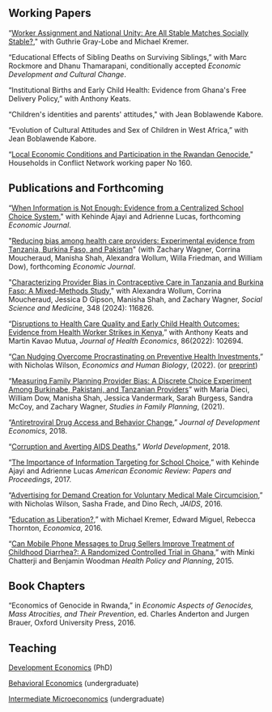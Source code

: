 ## Working Papers

“[Worker Assignment and National Unity: Are All Stable Matches Socially Stable?](https://www.worldbank.org/en/programs/sief-trust-fund/brief/kenya-building-state-capacity-and-national-unity-with-market-design-the-problem-of-volunteer-assignment-in-kenya)," with Guthrie Gray-Lobe and Michael Kremer.

“Educational Effects of Sibling Deaths on Surviving Siblings,” with Marc Rockmore and Dhanu Thamarapani, conditionally accepted *Economic Development and Cultural Change*.

“Institutional Births and Early Child Health: Evidence from Ghana's Free Delivery Policy,” with Anthony Keats.

“Children's identities and parents' attitudes," with Jean Boblawende Kabore. 

“Evolution of Cultural Attitudes and Sex of Children in West Africa,” with Jean Boblawende Kabore.

“[Local Economic Conditions and Participation in the Rwandan Genocide](https://hicn.org/wp-content/uploads/2012/06/HiCN-WP-160.pdf)," Households in Conflict Network working paper No 160.


## Publications and Forthcoming

“[When Information is Not Enough: Evidence from a Centralized School Choice System](https://www.nber.org/papers/w27887)," with Kehinde Ajayi and Adrienne Lucas, forthcoming *Economic Journal*.

"[Reducing bias among health care providers: Experimental evidence from Tanzania, Burkina Faso, and Pakistan](https://www.nber.org/papers/w31269)" (with Zachary Wagner, Corrina Moucheraud, Manisha Shah, Alexandra Wollum, Willa Friedman, and William Dow), forthcoming *Economic Journal*.

"[Characterizing Provider Bias in Contraceptive Care in Tanzania and Burkina Faso: A Mixed-Methods Study](https://pubmed.ncbi.nlm.nih.gov/38581812/)," with Alexandra Wollum, Corrina Moucheraud, Jessica D Gipson, Manisha Shah, and Zachary Wagner, *Social Science and Medicine*, 348 (2024): 116826.

“[Disruptions to Health Care Quality and Early Child Health Outcomes: Evidence from Health Worker Strikes in Kenya](/files/strikes.pdf),” with Anthony Keats and Martin Kavao Mutua, *Journal of Health Economics*, 86(2022): 102694.

“[Can Nudging Overcome Procrastinating on Preventive Health Investments](https://www.sciencedirect.com/science/article/pii/S1570677X21000642?utm_content=buffercacf1),” with Nicholas Wilson, *Economics and Human Biology*, (2022). (or [preprint](/files/advertisingvmmc_preprint.pdf))

“[Measuring Family Planning Provider Bias: A Discrete Choice Experiment Among Burkinabe, Pakistani, and Tanzanian Providers](https://pubmed.ncbi.nlm.nih.gov/34472623/)” with Maria Dieci, William Dow, Manisha Shah, Jessica Vandermark, Sarah Burgess, Sandra McCoy, and Zachary Wagner, *Studies in Family Planning*, (2021). 

“[Antiretroviral Drug Access and Behavior Change](/files/arv.pdf),” *Journal of Development Economics*, 2018.

“[Corruption and Averting AIDS Deaths](/files/corrup.pdf),” *World Development*, 2018.

“[The Importance of Information Targeting for School Choice](/files/guiideparents.pdf),” with Kehinde Ajayi and Adrienne Lucas *American Economic Review: Papers and Proceedings*, 2017.

“[Advertising for Demand Creation for Voluntary Medical Male Circumcision](/files/jaids.pdf),” with Nicholas Wilson, Sasha Frade, and Dino Rech, *JAIDS*, 2016.

“[Education as Liberation?](/files/edaslib.pdf),” with Michael Kremer, Edward Miguel, Rebecca Thornton, *Economica*, 2016.

“[Can Mobile Phone Messages to Drug Sellers Improve Treatment of Childhood Diarrhea?: A Randomized Controlled Trial in Ghana](/files/smsghana.pdf),” with Minki Chatterji and Benjamin Woodman *Health Policy and Planning*, 2015.

## Book Chapters

“Economics of Genocide in Rwanda,” in *Economic Aspects of Genocides, Mass Atrocities, and Their Prevention*, ed. Charles Anderton and Jurgen Brauer, Oxford University Press, 2016.


<!--
[![Analytics](https://ga-beacon.appspot.com/UA-78646709-2/starter-academic/readme?pixel)](https://github.com/igrigorik/ga-beacon)
-->


## Teaching

[Development Economics](/files/syllabus_development.pdf) (PhD)

[Behavioral Economics](/files/syllabus_behavioral.pdf) (undergraduate)

[Intermediate Microeconomics](/files/syllabus_intermediate_micro.pdf) (undergraduate)
